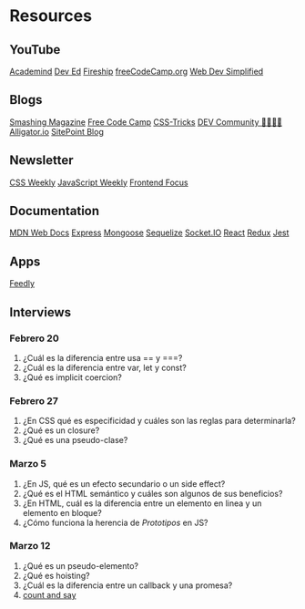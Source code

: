 # Resources

## YouTube

[Academind](https://www.youtube.com/channel/UCSJbGtTlrDami-tDGPUV9-w)
[Dev Ed](https://www.youtube.com/channel/UClb90NQQcskPUGDIXsQEz5Q)
[Fireship](https://www.youtube.com/channel/UCsBjURrPoezykLs9EqgamOA)
[freeCodeCamp.org](https://www.youtube.com/channel/UC8butISFwT-Wl7EV0hUK0BQ)
[Web Dev Simplified](https://www.youtube.com/channel/UC8butISFwT-Wl7EV0hUK0BQ)

## Blogs

[Smashing Magazine](https://www.smashingmagazine.com/)
[Free Code Camp](https://www.freecodecamp.org/news/tag/blog/)
[CSS-Tricks](https://css-tricks.com/)
[DEV Community  👩‍💻👨‍💻](https://dev.to/)
[Alligator.io](https://alligator.io/)
[SitePoint Blog](https://www.sitepoint.com/blog/)

## Newsletter

[CSS Weekly](https://css-weekly.com/)
[JavaScript Weekly](https://javascriptweekly.com/)
[Frontend Focus](https://frontendfoc.us/)

## Documentation

[MDN Web Docs](https://developer.mozilla.org/en-US/)
[Express](https://expressjs.com/)
[Mongoose](https://mongoosejs.com/)
[Sequelize](https://sequelize.org/master/index.html)
[Socket.IO](https://socket.io/)
[React](https://reactjs.org/)
[Redux](https://redux.js.org/)
[Jest](https://jestjs.io/en/)

## Apps

[Feedly](https://feedly.com/)

## Interviews

### Febrero 20

1. ¿Cuál es la diferencia entre usa == y ===?
2. ¿Cuál es la diferencia entre var, let y const?
3. ¿Qué es implicit coercion?

### Febrero 27

1. ¿En CSS qué es especificidad y cuáles son las reglas para determinarla?
2. ¿Qué es un closure?
3. ¿Qué es una pseudo-clase?

### Marzo 5

1. ¿En JS, qué es un efecto secundario o un side effect?
2. ¿Qué es el HTML semántico y cuáles son algunos de sus beneficios?
3. ¿En HTML, cuál es la diferencia entre un elemento en linea y un elemento en bloque?
4. ¿Cómo funciona la herencia de *Prototipos* en JS?

### Marzo 12

1. ¿Qué es un pseudo-elemento?
2. ¿Qué es hoisting?
3. ¿Cuál es la diferencia entre un callback y una promesa?
4. [count and say](https://leetcode.com/problems/count-and-say/)

